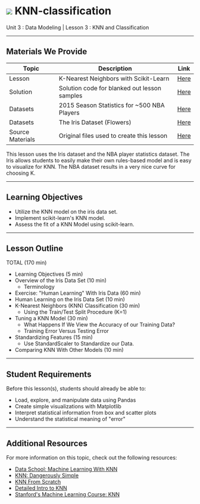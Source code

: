 # ![](https://ga-dash.s3.amazonaws.com/production/assets/logo-9f88ae6c9c3871690e33280fcf557f33.png) KNN-classification

Unit 3 : Data Modeling | Lesson 3 : KNN and Classification

---

## Materials We Provide

| Topic | Description | Link |
| --- | --- | --- |
| Lesson | K-Nearest Neighbors with Scikit-Learn | [Here](./knn_with_sklearn.ipynb) |
| Solution  | Solution code for blanked out lesson samples | [Here](./solution-code/knn_with_sklearn-solution.ipynb) |
| Datasets | 2015 Season Statistics for ~500 NBA Players | [Here](./data/NBA_players_2015.csv) |
| Datasets | The Iris Dataset (Flowers) | [Here](./data/iris.data) |
| Source Materials | Original files used to create this lesson | [Here](./assets/slides/) |

This lesson uses the Iris dataset and the NBA player statistics dataset. The Iris allows students to easily make their own rules-based model and is easy to visualize for KNN. The NBA dataset results in a very nice curve for choosing K.

---

## Learning Objectives
- Utilize the KNN model on the iris data set.
- Implement scikit-learn's KNN model.
- Assess the fit of a KNN Model using scikit-learn.


---

## Lesson Outline

TOTAL (170 min)
- Learning Objectives (5 min)
- Overview of the Iris Data Set (10 min)
  - Terminology
- Exercise: "Human Learning" With Iris Data (60 min)
- Human Learning on the Iris Data Set (10 min)
- K-Nearest Neighbors (KNN) Classification  (30 min)
  - Using the Train/Test Split Procedure (K=1)
- Tuning a KNN Model (30 min)
  - What Happens If We View the Accuracy of our Training Data?
  - Training Error Versus Testing Error
- Standardizing Features (15 min)
  - Use StandardScaler to Standardize our Data.
- Comparing KNN With Other Models (10 min)

---

## Student Requirements

Before this lesson(s), students should already be able to:

- Load, explore, and manipulate data using Pandas
- Create simple visualizations with Matplotlib
- Interpret statistical information from box and scatter plots
- Understand the statistical meaning of "error"

----

## Additional Resources

For more information on this topic, check out the following resources:

- [Data School: Machine Learning With KNN](http://blog.kaggle.com/2015/04/30/scikit-learn-video-4-model-training-and-prediction-with-k-nearest-neighbors/)
- [KNN: Dangerously Simple](https://mathbabe.org/2013/04/04/k-nearest-neighbors-dangerously-simple/)
- [KNN From Scratch](http://machinelearningmastery.com/tutorial-to-implement-k-nearest-neighbors-in-python-from-scratch/)
- [Detailed Intro to KNN](https://saravananthirumuruganathan.wordpress.com/2010/05/17/a-detailed-introduction-to-k-nearest-neighbor-knn-algorithm/)
- [Stanford's Machine Learning Course: KNN](http://cs231n.github.io/classification/#nn)













